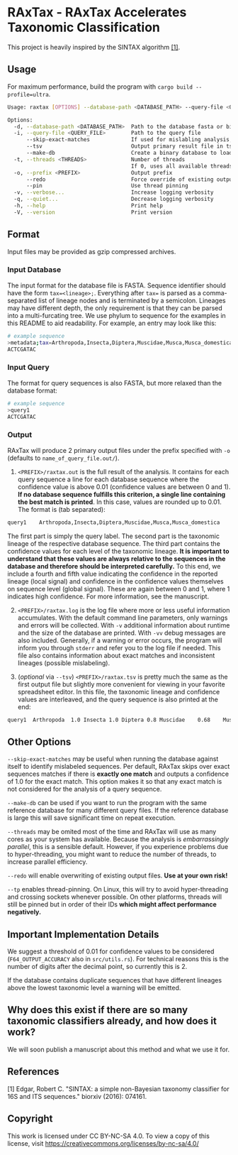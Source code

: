 # RAxTax - RAxTax Accelerates Taxonomic Classification

This project is heavily inspired by the SINTAX algorithm [[1]](#1).

## Usage

For maximum performance, build the program with `cargo build --profile=ultra`.

```sh
Usage: raxtax [OPTIONS] --database-path <DATABASE_PATH> --query-file <QUERY_FILE>

Options:
  -d, --database-path <DATABASE_PATH>  Path to the database fasta or bin file
  -i, --query-file <QUERY_FILE>        Path to the query file
      --skip-exact-matches             If used for mislabling analysis, you want to skip exact sequence matches
      --tsv                            Output primary result file in tsv format
      --make-db                        Create a binary database to load instead of a fasta file for repeated execution
  -t, --threads <THREADS>              Number of threads
                                       If 0, uses all available threads [default: 0]
  -o, --prefix <PREFIX>                Output prefix
      --redo                           Force override of existing output files
      --pin                            Use thread pinning
  -v, --verbose...                     Increase logging verbosity
  -q, --quiet...                       Decrease logging verbosity
  -h, --help                           Print help
  -V, --version                        Print version
```

## Format

Input files may be provided as gzip compressed archives.

### Input Database

The input format for the database file is FASTA.
Sequence identifier should have the form `tax=<lineage>;`.
Everything after `tax=` is parsed as a comma-separated list of lineage nodes and is terminated by a semicolon.
Lineages may have different depth, the only requirement is that they can be parsed into a multi-furcating tree.
We use phylum to sequence for the examples in this README to aid readability.
For example, an entry may look like this:

```sh
# example sequence
>metadata;tax=Arthropoda,Insecta,Diptera,Muscidae,Musca,Musca_domestica;
ACTCGATAC
```

### Input Query

The format for query sequences is also FASTA, but more relaxed than the database format:

```sh
# example sequence
>query1
ACTCGATAC
```

### Output

RAxTax will produce 2 primary output files under the prefix specified with `-o` (defaults to `name_of_query_file.out/`).

1. `<PREFIX>/raxtax.out` is the full result of the analysis. It contains for each query sequence a line for each database sequence where the confidence value is above 0.01 (confidence values are between 0 and 1).
**If no database sequence fulfills this criterion, a single line containing the best match is printed**.
In this case, values are rounded up to 0.01.
The format is (tab separated):

```sh
query1    Arthropoda,Insecta,Diptera,Muscidae,Musca,Musca_domestica    1.0,1.0,0.8,0.68,0.52,0.31  0.67456  0.71234
```

The first part is simply the query label.
The second part is the taxonomic lineage of the respective database sequence.
The third part contains the confidence values for each level of the taxonomic lineage.
**It is important to understand that these values are always relative to the sequences in the database and therefore should be interpreted carefully.**
To this end, we include a fourth and fifth value indicating the confidence in the reported lineage (local signal) and confidence in the confidence values themselves on sequence level (global signal).
These are again between 0 and 1, where 1 indicates high confidence.
For more information, see the manuscript.

2. `<PREFIX>/raxtax.log` is the log file where more or less useful information accumulates.
With the default command line parameters, only warnings and errors will be collected.
With `-v` additional information about runtime and the size of the database are printed.
With `-vv` debug messages are also included.
Generally, if a warning or error occurs, the program will inform you through `stderr` and refer you to the log file if needed.
This file also contains information about exact matches and inconsistent lineages (possible mislabeling).

4. (_optional_ via `--tsv`) `<PREFIX>/raxtax.tsv` is pretty much the same as the first output file but slightly more convenient for viewing in your favorite spreadsheet editor.
In this file, the taxonomic lineage and confidence values are interleaved, and the query sequence is also printed at the end:

```sh
query1  Arthropoda  1.0 Insecta 1.0 Diptera 0.8 Muscidae    0.68    Musca   0.52    Musca_domestica 0.31    0.67456 0.71234 ACTCGATAC
```

## Other Options

`--skip-exact-matches` may be useful when running the database against itself to identify mislabeled sequences. Per default, RAxTax skips over exact sequences matches if there is **exactly one match** and outputs a confidence of 1.0 for the exact match.
This option makes it so that any exact match is not considered for the analysis of a query sequence.

`--make-db` can be used if you want to run the program with the same reference database for many different query files.
If the reference database is large this will save significant time on repeat execution.

`--threads` may be omited most of the time and RAxTax will use as many cores as your system has available. Because the analysis is _embarrassingly parallel_, this is a sensible default.
However, if you experience problems due to hyper-threading, you might want to reduce the number of threads, to increase parallel efficiency.

`--redo` will enable overwriting of existing output files. **Use at your own risk!**

`--tp` enables thread-pinning. On Linux, this will try to avoid hyper-threading and crossing sockets whenever possible. On other platforms, threads will still be pinned but in order of their IDs **which might affect performance negatively.**

## Important Implementation Details

We suggest a threshold of 0.01 for confidence values to be considered (`F64_OUTPUT_ACCURACY` also in `src/utils.rs`).
For technical reasons this is the number of digits after the decimal point, so currently this is 2.

If the database contains duplicate sequences that have different lineages above the lowest taxonomic level a warning will be emitted.

## Why does this exist if there are so many taxonomic classifiers already, and how does it work?

We will soon publish a manuscript about this method and what we use it for.

## References
<a id="1">[1]</a>
Edgar, Robert C. "SINTAX: a simple non-Bayesian taxonomy classifier for 16S and ITS sequences." biorxiv (2016): 074161.

## Copyright
 This work is licensed under CC BY-NC-SA 4.0.
 To view a copy of this license, visit https://creativecommons.org/licenses/by-nc-sa/4.0/
